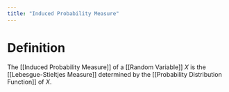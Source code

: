 ```yaml
---
title: "Induced Probability Measure"
---
```


# Definition
The [[Induced Probability Measure]] of a [[Random Variable]] $X$ is the [[Lebesgue-Stieltjes Measure]] determined by the [[Probability Distribution Function]] of $X$.